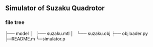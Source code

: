 ## Simulator of Suzaku Quadrotor


### file tree

├── model
│   ├── suzaku.mtl
│   └── suzaku.obj
├── objloader.py
├─README.m
└─simulator.p

